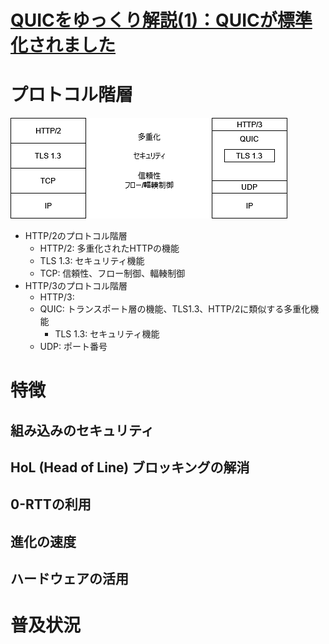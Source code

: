 # [QUICをゆっくり解説(1)：QUICが標準化されました](https://eng-blog.iij.ad.jp/archives/10039)

# プロトコル階層

![QUICのプロトコル階層](img/QUICProtocolStack.png)

* HTTP/2のプロトコル階層
  * HTTP/2: 多重化されたHTTPの機能
  * TLS 1.3: セキュリティ機能
  * TCP: 信頼性、フロー制御、輻輳制御
* HTTP/3のプロトコル階層
  * HTTP/3: 
  * QUIC: トランスポート層の機能、TLS1.3、HTTP/2に類似する多重化機能
    * TLS 1.3: セキュリティ機能
  * UDP: ポート番号

# 特徴

## 組み込みのセキュリティ

## HoL (Head of Line) ブロッキングの解消

## 0-RTTの利用

## 進化の速度

## ハードウェアの活用

# 普及状況

